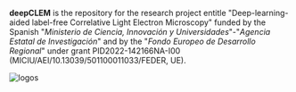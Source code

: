 **deepCLEM** is the repository for the research project entitle "Deep-learning-aided label-free Correlative Light Electron Microscopy" funded by the Spanish "*Ministerio de Ciencia, Innovación y Universidades*"-"*Agencia Estatal de Investigación*" and by the "*Fondo Europeo de Desarrollo Regional*" under grant PID2022-142166NA-I00 (MICIU/AEI/10.13039/501100011033/FEDER, UE).

![logos](https://www.aei.gob.es/sites/default/files/inline-images/MICIU%2BCofinanciado%2BAEI.jpg)

<!---
deepCLEM/deepCLEM is a ✨ special ✨ repository because its `README.md` (this file) appears on your GitHub profile.
You can click the Preview link to take a look at your changes.
--->
